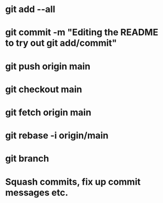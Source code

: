 # git add --all
# git commit -m "Editing the README to try out git add/commit"
# git push origin main
# git checkout main
# git fetch origin main
# git rebase -i origin/main
# git branch 
# Squash commits, fix up commit messages etc.
